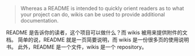 > Whereas a README is intended to quickly orient readers as to what your project can do, wikis can be used to provide additional documentation.

README 是告诉你的读者，这个项目可以做什么？而 wikis 被用来提供附件的文档。
简单的说，README 就是一页简要说明，而 wikis 是一份很多页的使用说明书。
此外，README 是一个文件，wikis 是一个 repository。